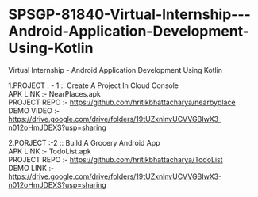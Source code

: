 # SPSGP-81840-Virtual-Internship---Android-Application-Development-Using-Kotlin
Virtual Internship - Android Application Development Using Kotlin


                                                            
1.PROJECT : - 1  :: Create A Project In Cloud Console                                         
APK LINK :-  NearPlaces.apk                                                               
PROJECT REPO :- https://github.com/hritikbhattacharya/nearbyplace                                                    
DEMO VIDEO :- https://drive.google.com/drive/folders/19tUZxnlnvUCVVGBIwX3-n012oHmJDEXS?usp=sharing


2.PORJECT :-2 :: Build A Grocery Android App                                             
APK LINK :-  TodoList.apk      
PROJECT REPO :- https://github.com/hritikbhattacharya/TodoList                                                             
DEMO LINK :- https://drive.google.com/drive/folders/19tUZxnlnvUCVVGBIwX3-n012oHmJDEXS?usp=sharing





